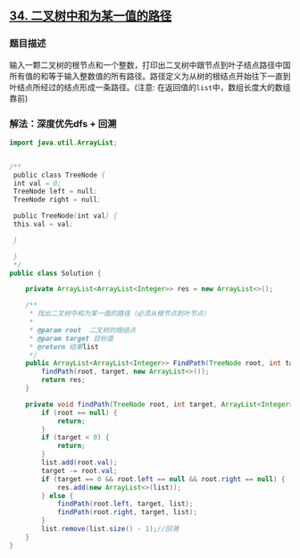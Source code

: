 ## [34. 二叉树中和为某一值的路径](https://leetcode.cn/problems/er-cha-shu-zhong-he-wei-mou-yi-zhi-de-lu-jing-lcof/)


### 题目描述

输入一颗二叉树的根节点和一个整数，打印出二叉树中跟节点到叶子结点路径中国所有值的和等于输入整数值的所有路径。路径定义为从树的根结点开始往下一直到叶结点所经过的结点形成一条路径。(注意: 在返回值的`list`中，数组长度大的数组靠前)

### 解法：深度优先dfs + 回溯

```java
import java.util.ArrayList;


/**
 public class TreeNode {
 int val = 0;
 TreeNode left = null;
 TreeNode right = null;

 public TreeNode(int val) {
 this.val = val;

 }

 }
 */
public class Solution {

    private ArrayList<ArrayList<Integer>> res = new ArrayList<>();

    /**
     * 找出二叉树中和为某一值的路径（必须从根节点到叶节点）
     *
     * @param root  二叉树的根结点
     * @param target 目标值
     * @return 结果list
     */
    public ArrayList<ArrayList<Integer>> FindPath(TreeNode root, int target) {
        findPath(root, target, new ArrayList<>());
        return res;
    }

    private void findPath(TreeNode root, int target, ArrayList<Integer> list) {
        if (root == null) {
            return;
        }
        if (target < 0) {
            return;
        }
        list.add(root.val);
        target -= root.val;
        if (target == 0 && root.left == null && root.right == null) {
            res.add(new ArrayList<>(list));
        } else {
            findPath(root.left, target, list);
            findPath(root.right, target, list);
        }
        list.remove(list.size() - 1);//回溯
    }
}
```